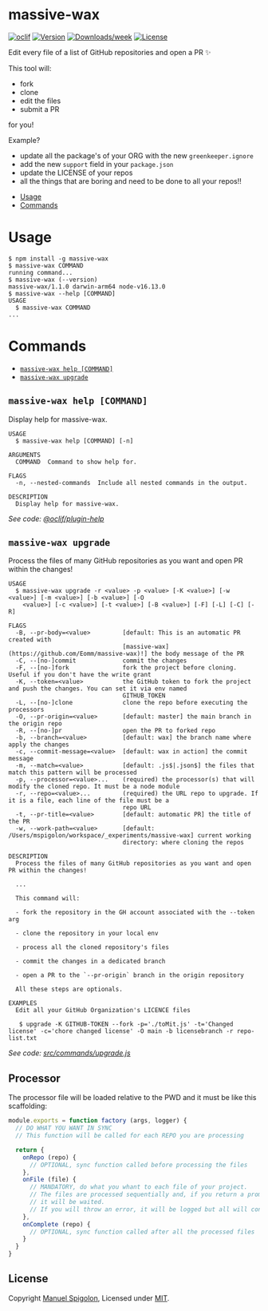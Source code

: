 massive-wax
===========

[![oclif](https://img.shields.io/badge/cli-oclif-brightgreen.svg)](https://oclif.io)
[![Version](https://img.shields.io/npm/v/massive-wax.svg)](https://npmjs.org/package/massive-wax)
[![Downloads/week](https://img.shields.io/npm/dw/massive-wax.svg)](https://npmjs.org/package/massive-wax)
[![License](https://img.shields.io/npm/l/massive-wax.svg)](https://github.com/Eomm/massive-wax/blob/master/package.json)

Edit every file of a list of GitHub repositories and open a PR ✨

This tool will:

- fork
- clone
- edit the files
- submit a PR

for you!

Example?

- update all the package's of your ORG with the new `greenkeeper.ignore`
- add the new `support` field in your `package.json`
- update the LICENSE of your repos
- all the things that are boring and need to be done to all your repos!!

<!-- toc -->
* [Usage](#usage)
* [Commands](#commands)
<!-- tocstop -->
# Usage
<!-- usage -->
```sh-session
$ npm install -g massive-wax
$ massive-wax COMMAND
running command...
$ massive-wax (--version)
massive-wax/1.1.0 darwin-arm64 node-v16.13.0
$ massive-wax --help [COMMAND]
USAGE
  $ massive-wax COMMAND
...
```
<!-- usagestop -->
# Commands
<!-- commands -->
* [`massive-wax help [COMMAND]`](#massive-wax-help-command)
* [`massive-wax upgrade`](#massive-wax-upgrade)

## `massive-wax help [COMMAND]`

Display help for massive-wax.

```
USAGE
  $ massive-wax help [COMMAND] [-n]

ARGUMENTS
  COMMAND  Command to show help for.

FLAGS
  -n, --nested-commands  Include all nested commands in the output.

DESCRIPTION
  Display help for massive-wax.
```

_See code: [@oclif/plugin-help](https://github.com/oclif/plugin-help/blob/v5.1.12/src/commands/help.ts)_

## `massive-wax upgrade`

Process the files of many GitHub repositories as you want and open PR within the changes!

```
USAGE
  $ massive-wax upgrade -r <value> -p <value> [-K <value>] [-w <value>] [-m <value>] [-b <value>] [-O
    <value>] [-c <value>] [-t <value>] [-B <value>] [-F] [-L] [-C] [-R]

FLAGS
  -B, --pr-body=<value>         [default: This is an automatic PR created with
                                [massive-wax](https://github.com/Eomm/massive-wax)!] the body message of the PR
  -C, --[no-]commit             commit the changes
  -F, --[no-]fork               fork the project before cloning. Useful if you don't have the write grant
  -K, --token=<value>           the GitHub token to fork the project and push the changes. You can set it via env named
                                GITHUB_TOKEN
  -L, --[no-]clone              clone the repo before executing the processors
  -O, --pr-origin=<value>       [default: master] the main branch in the origin repo
  -R, --[no-]pr                 open the PR to forked repo
  -b, --branch=<value>          [default: wax] the branch name where apply the changes
  -c, --commit-message=<value>  [default: wax in action] the commit message
  -m, --match=<value>           [default: .js$|.json$] the files that match this pattern will be processed
  -p, --processor=<value>...    (required) the processor(s) that will modify the cloned repo. It must be a node module
  -r, --repo=<value>...         (required) the URL repo to upgrade. If it is a file, each line of the file must be a
                                repo URL
  -t, --pr-title=<value>        [default: automatic PR] the title of the PR
  -w, --work-path=<value>       [default: /Users/mspigolon/workspace/_experiments/massive-wax] current working
                                directory: where cloning the repos

DESCRIPTION
  Process the files of many GitHub repositories as you want and open PR within the changes!

  ...

  This command will:

  - fork the repository in the GH account associated with the --token arg

  - clone the repository in your local env

  - process all the cloned repository's files

  - commit the changes in a dedicated branch

  - open a PR to the `--pr-origin` branch in the origin repository

  All these steps are optionals.

EXAMPLES
  Edit all your GitHub Organization's LICENCE files

   $ upgrade -K GITHUB-TOKEN --fork -p='./toMit.js' -t='Changed license' -c='chore changed license' -O main -b licensebranch -r repo-list.txt
```

_See code: [src/commands/upgrade.js](https://github.com/Eomm/massive-wax/blob/v1.1.0/src/commands/upgrade.js)_
<!-- commandsstop -->

## Processor

The processor file will be loaded relative to the PWD and it must be like this scaffolding:

```js
module.exports = function factory (args, logger) {
  // DO WHAT YOU WANT IN SYNC
  // This function will be called for each REPO you are processing

  return {
    onRepo (repo) {
      // OPTIONAL, sync function called before processing the files
    },
    onFile (file) {
      // MANDATORY, do what you whant to each file of your project.
      // The files are processed sequentially and, if you return a promise
      // it will be waited.
      // If you will throw an error, it will be logged but all will continue
    },
    onComplete (repo) {
      // OPTIONAL, sync function called after all the processed files
    }
  }
}
```


## License

Copyright [Manuel Spigolon](https://github.com/Eomm), Licensed under [MIT](./LICENSE).
